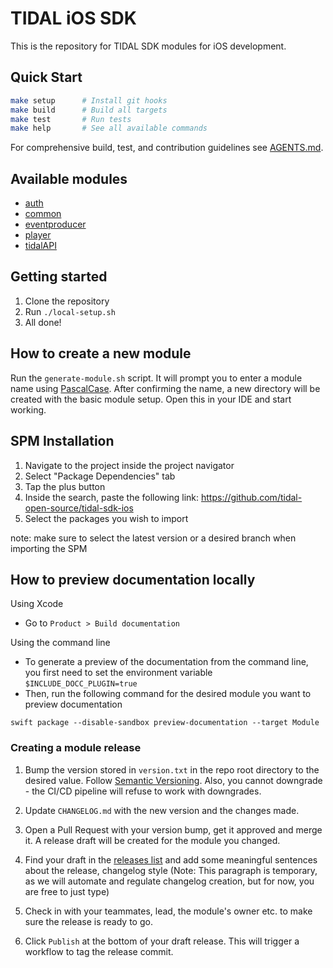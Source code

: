 # TIDAL iOS SDK 

This is the repository for TIDAL SDK modules for iOS development.

## Quick Start

```bash
make setup      # Install git hooks
make build      # Build all targets
make test       # Run tests
make help       # See all available commands
```

For comprehensive build, test, and contribution guidelines see [AGENTS.md](./AGENTS.md).

## Available modules

- [auth](./Sources/Auth/README.md)
- [common](./Sources/Common/README.md)
- [eventproducer](./Sources/EventProducer/README.md)
- [player](./Sources/Player/README.md)
- [tidalAPI](./Sources/TidalAPI/README.md)

## Getting started
1. Clone the repository
2. Run `./local-setup.sh`
3. All done!

## How to create a new module
Run the `generate-module.sh` script. It will prompt you to enter a module name using [PascalCase](https://wikipedia.org/wiki/PascalCase).
After confirming the name, a new directory will be created with the basic module setup. Open this in your IDE and start working.

## SPM Installation
1. Navigate to the project inside the project navigator
2. Select "Package Dependencies" tab
3. Tap the plus button
4. Inside the search, paste the following link: https://github.com/tidal-open-source/tidal-sdk-ios
5. Select the packages you wish to import

note: make sure to select the latest version or a desired branch when importing the SPM

## How to preview documentation locally

Using Xcode
- Go to `Product > Build documentation`

Using the command line
- To generate a preview of the documentation from the command line, you first need to set the environment variable `$INCLUDE_DOCC_PLUGIN=true`
- Then, run the following command for the desired module you want to preview documentation

```
swift package --disable-sandbox preview-documentation --target Module
```

### Creating a module release
1. Bump the version stored in `version.txt` in the repo root directory to the desired value. Follow [Semantic Versioning](https://semver.org/). Also, you cannot downgrade - the CI/CD pipeline will refuse to work with downgrades.

2. Update `CHANGELOG.md` with the new version and the changes made.

3. Open a Pull Request with your version bump, get it approved and merge it. A release draft will be created for the module you changed.

4. Find your draft in the [releases list](https://github.com/tidal-music/tidal-sdk-ios/releases) and add some meaningful sentences about the release, changelog style (Note: This paragraph is temporary, as we will automate and regulate changelog creation, but for now, you are free to just type)

5. Check in with your teammates, lead, the module's owner etc. to make sure the release is ready to go.

6. Click `Publish` at the bottom of your draft release. This will trigger a workflow to tag the release commit.

